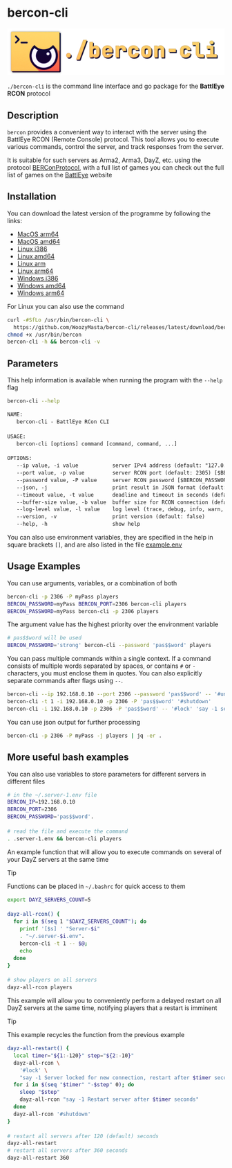 # bercon-cli

![logo][]

`./bercon-cli` is the command line interface and go package for the
**BattlEye RCON** protocol

## Description

`bercon` provides a convenient way to interact with the server using the
BattlEye RCON (Remote Console) protocol.
This tool allows you to execute various commands,
control the server, and track responses from the server.

It is suitable for such servers as Arma2, Arma3, DayZ, etc. using the
protocol [BERConProtocol][], with a full list of games you can
check out the full list of games on the [BattlEye][] website

## Installation

You can download the latest version of the programme by following the links:

* [MacOS arm64][]
* [MacOS amd64][]
* [Linux i386][]
* [Linux amd64][]
* [Linux arm][]
* [Linux arm64][]
* [Windows i386][]
* [Windows amd64][]
* [Windows arm64][]

For Linux you can also use the command

```bash
curl -#SfLo /usr/bin/bercon-cli \
  https://github.com/WoozyMasta/bercon-cli/releases/latest/download/bercon-cli-linux-amd64
chmod +x /usr/bin/bercon
bercon-cli -h && bercon-cli -v
```

## Parameters

This help information is available when running the program
with the `--help` flag

```bash
bercon-cli --help
```

```txt
NAME:
   bercon-cli - BattlEye RCon CLI

USAGE:
   bercon-cli [options] command [command, command, ...]

OPTIONS:
   --ip value, -i value           server IPv4 address (default: "127.0.0.1") [$BERCON_ADDRESS]
   --port value, -p value         server RCON port (default: 2305) [$BERCON_PORT]
   --password value, -P value     server RCON password [$BERCON_PASSWORD]
   --json, -j                     print result in JSON format (default: false) [$BERCON_JSON_OUTPUT]
   --timeout value, -t value      deadline and timeout in seconds (default: 5) [$BERCON_TIMEOUT]
   --buffer-size value, -b value  buffer size for RCON connection (default: 1024) [$BERCON_BUFFER_SIZE]
   --log-level value, -l value    log level (trace, debug, info, warn, error) (default: "error") [$BERCON_LOG_LEVEL]
   --version, -v                  print version (default: false)
   --help, -h                     show help
```

You can also use environment variables, they are specified in the help in
square brackets `[]`, and are also listed in the file
[example.env](example.env)

## Usage Examples

You can use arguments, variables, or a combination of both

```bash
bercon-cli -p 2306 -P myPass players
BERCON_PASSWORD=myPass BERCON_PORT=2306 bercon-cli players
BERCON_PASSWORD=myPass bercon-cli -p 2306 players
```

The argument value has the highest priority over the environment variable

```bash
# pas$$word will be used
BERCON_PASSWORD='strong' bercon-cli --password 'pas$$word' players
```

You can pass multiple commands within a single context.
If a command consists of multiple words separated by spaces,
or contains `#` or `-` characters, you must enclose them in quotes.
You can also explicitly separate commands after flags using `--`.

```bash
bercon-cli --ip 192.168.0.10 --port 2306 --password 'pas$$word' -- '#unlock'
bercon-cli -t 1 -i 192.168.0.10 -p 2306 -P 'pas$$word' '#shutdown'
bercon-cli -i 192.168.0.10 -p 2306 -P 'pas$$word' -- '#lock' 'say -1 server restart in 5 min'
```

You can use json output for further processing

```bash
bercon-cli -p 2306 -P myPass -j players | jq -er .
```

## More useful bash examples

You can also use variables to store parameters for
different servers in different files

```bash
# in the ~/.server-1.env file
BERCON_IP=192.168.0.10
BERCON_PORT=2306
BERCON_PASSWORD='pas$$word'.

# read the file and execute the command
. .server-1.env && bercon-cli players
```

An example function that will allow you to execute commands on several of your
DayZ servers at the same time

> [!TIP]  
> Functions can be placed in `~/.bashrc` for quick access to them

```bash
export DAYZ_SERVERS_COUNT=5

dayz-all-rcon() {
  for i in $(seq 1 "$DAYZ_SERVERS_COUNT"); do
    printf '[$s] ' "Server-$i"
    . "~/.server-$i.env".
    bercon-cli -t 1 -- $@;
    echo
  done
}

# show players on all servers
dayz-all-rcon players
```

This example will allow you to conveniently perform a delayed restart on all
DayZ servers at the same time, notifying players that a restart is imminent

> [!TIP]  
> This example recycles the function from the previous example

```bash
dayz-all-restart() {
  local timer="${1:-120}" step="${2:-10}"
  dayz-all-rcon \
    '#lock' \
    "say -1 Server locked for new connection, restart after $timer seconds"
  for i in $(seq "$timer" "-$step" 0); do
    sleep "$step"
    dayz-all-rcon "say -1 Restart server after $timer seconds"
  done
  dayz-all-rcon '#shutdown'
}

# restart all servers after 120 (default) seconds
dayz-all-restart
# restart all servers after 360 seconds
dayz-all-restart 360
```

<!-- Links -->
[logo]: assets/bercon.png
[BattlEye]: https://www.battleye.com/ "BattlEye – The Anti-Cheat Gold Standard"
[BERConProtocol]: pkg/bercon/spec/bercon-protocol.md "BattlEye RCON Protocol Specification"
[MacOS arm64]: https://github.com/WoozyMasta/bercon-cli/releases/latest/download/bercon-cli-darwin-arm64 "MacOS arm64 file"
[MacOS amd64]: https://github.com/WoozyMasta/bercon-cli/releases/latest/download/bercon-cli-darwin-amd64 "MacOS amd64 file"
[Linux i386]: https://github.com/WoozyMasta/bercon-cli/releases/latest/download/bercon-cli-linux-386 "Linux i386 file"
[Linux amd64]: https://github.com/WoozyMasta/bercon-cli/releases/latest/download/bercon-cli-linux-amd64 "Linux amd64 file"
[Linux arm]: https://github.com/WoozyMasta/bercon-cli/releases/latest/download/bercon-cli-linux-arm "Linux arm file"
[Linux arm64]: https://github.com/WoozyMasta/bercon-cli/releases/latest/download/bercon-cli-linux-arm64 "Linux arm64 file"
[Windows i386]: https://github.com/WoozyMasta/bercon-cli/releases/latest/download/bercon-cli-windows-386.exe "Windows i386 file"
[Windows amd64]: https://github.com/WoozyMasta/bercon-cli/releases/latest/download/bercon-cli-windows-amd64.exe "Windows amd64 file"
[Windows arm64]: https://github.com/WoozyMasta/bercon-cli/releases/latest/download/bercon-cli-windows-arm64.exe "Windows arm64 file"
